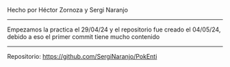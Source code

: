Hecho por Héctor Zornoza y Sergi Naranjo

------------------------------------------

Empezamos la practica el 29/04/24  y el repositorio fue creado el 04/05/24, debido a eso el primer commit tiene mucho contenido 

------------------------------------------

Repositorio: https://github.com/SergiNaranjo/PokEnti 
